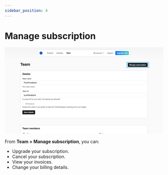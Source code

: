 ```yaml
---
sidebar_position: 4
---
```


# Manage subscription

![Manage subscription](./images/manage-subscription.png)

From **Team > Manage subscription**, you can:

* Upgrade your subscription.
* Cancel your subscription.
* View your invoices.
* Change your billing details.



